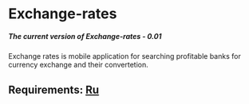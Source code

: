 # Exchange-rates
##### The current version of Exchange-rates - 0.01
Exchange rates is mobile application for searching profitable banks for currency exchange and their сonvertetion.

## Requirements: [Ru](https://github.com/Shvingelskiy/Exchange-rates/blob/master/Documents/Project%20Documentation/SRS.md)
